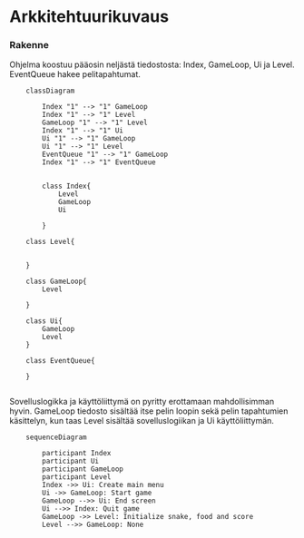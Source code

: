 # Arkkitehtuurikuvaus

### Rakenne

Ohjelma koostuu pääosin neljästä tiedostosta: Index, GameLoop, Ui ja Level. EventQueue hakee pelitapahtumat.



```mermaid
    classDiagram

        Index "1" --> "1" GameLoop
        Index "1" --> "1" Level
        GameLoop "1" --> "1" Level
        Index "1" --> "1" Ui
        Ui "1" --> "1" GameLoop
        Ui "1" --> "1" Level
        EventQueue "1" --> "1" GameLoop
        Index "1" --> "1" EventQueue
        

        class Index{
            Level
            GameLoop
            Ui

        }

    class Level{


    }

    class GameLoop{
        Level

    }

    class Ui{
        GameLoop
        Level
    }
    
    class EventQueue{
       
    }
    
```
Sovelluslogikka ja käyttöliittymä on pyritty erottamaan mahdollisimman hyvin. GameLoop tiedosto sisältää itse pelin loopin sekä pelin tapahtumien käsittelyn, kun taas Level sisältää sovelluslogiikan ja Ui käyttöliittymän.

```mermaid
    sequenceDiagram
        
        participant Index
        participant Ui
        participant GameLoop
        participant Level
        Index ->> Ui: Create main menu
        Ui ->> GameLoop: Start game
        GameLoop -->> Ui: End screen
        Ui -->> Index: Quit game
        GameLoop ->> Level: Initialize snake, food and score
        Level -->> GameLoop: None
        
```
